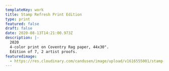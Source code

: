```yaml
---
templateKey: work
title: Stamp Refresh Print Edition
type: print
featured: false
draft: false
date: 2020-08-13T14:21:00.973Z
description: |-
  2020
  4-color print on Coventry Rag paper, 44x30".
  Edition of 7, 2 artist proofs.
featuredimage:
  - https://res.cloudinary.com/candusen/image/upload/v1616555001/stamp-refresh-pic-straightened2_u5ttd4.jpg
---
```

